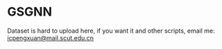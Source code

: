 # GSGNN

Dataset is hard to upload here, if you want it and other scripts, email me: icpengxuan@mail.scut.edu.cn 
